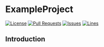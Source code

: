 # ExampleProject
[![License](https://img.shields.io/badge/license-GPLv3-blue?style=flat-square)](https://www.gnu.org/licenses/gpl-3.0.html) [![Pull Requests](https://img.shields.io/github/issues-pr-closed/katorlys/ExampleProject?style=flat-square)](https://github.com/katorlys/ExampleProject/pulls) [![Issues](https://img.shields.io/github/issues-closed/katorlys/ExampleProject?style=flat-square)](https://github.com/katorlys/ExampleProject/issues) [![Lines](https://img.shields.io/tokei/lines/github/katorlys/ExampleProject?style=flat-square)](https://github.com/katorlys/ExampleProject)

## Introduction
